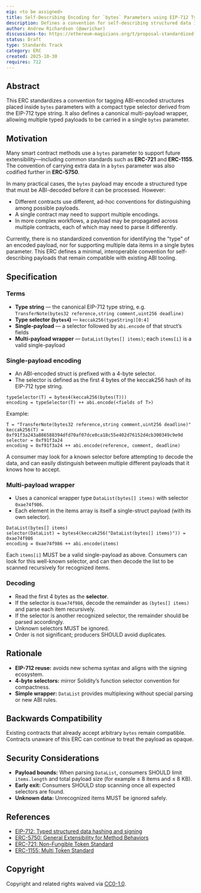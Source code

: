 ```yaml
---
eip: <to be assigned>
title: Self-Describing Encoding for `bytes` Parameters using EIP-712 Type Selectors
description: Defines a convention for self-describing structured data in `bytes` parameters using 4-byte selectors derived from EIP-712 type strings.
author: Andrew Richardson (@awrichar)
discussions-to: https://ethereum-magicians.org/t/proposal-standardized-encoding-for-extensible-bytes-parameters-using-eip-712-type-selectors/25649
status: Draft
type: Standards Track
category: ERC
created: 2025-10-30
requires: 712
---
```


## Abstract

This ERC standardizes a convention for tagging ABI-encoded structures placed inside `bytes` parameters with a compact type selector derived from the EIP-712 type string.
It also defines a canonical multi-payload wrapper, allowing multiple typed payloads to be carried in a single `bytes` parameter.

## Motivation

Many smart contract methods use a `bytes` parameter to support future extensibility—including common standards such as **ERC-721** and **ERC-1155**.
The convention of carrying extra data in a `bytes` parameter was also codified further in **ERC-5750**.

In many practical cases, the `bytes` payload may encode a structured type that must be ABI-decoded before it can be processed. However:

- Different contracts use different, ad-hoc conventions for distinguishing among possible payloads.
- A single contract may need to support multiple encodings.
- In more complex workflows, a payload may be propagated across multiple contracts, each of which may need to parse it differently.

Currently, there is no standardized convention for identifying the "type" of an encoded payload, nor for supporting multiple data items in a single bytes parameter.
This ERC defines a minimal, interoperable convention for self-describing payloads that remain compatible with existing ABI tooling.

## Specification

### Terms

- **Type string** — the canonical EIP-712 type string, e.g.
  `TransferNote(bytes32 reference,string comment,uint256 deadline)`
- **Type selector (`bytes4`)** — `keccak256(typeString)[0:4]`
- **Single-payload** — a selector followed by `abi.encode` of that struct’s fields
- **Multi-payload wrapper** — `DataList(bytes[] items)`; each `items[i]` is a valid single-payload

### Single-payload encoding

- An ABI-encoded struct is prefixed with a 4-byte selector.
- The selector is defined as the first 4 bytes of the keccak256 hash of its EIP-712 type string.

```
typeSelector(T) = bytes4(keccak256(bytes(T)))
encoding = typeSelector(T) ++ abi.encode(<fields of T>)
```

Example:

```
T = "TransferNote(bytes32 reference,string comment,uint256 deadline)"
keccak256(T) = 0xf91f3a243a886588394dfd70af07dce0ca18c55e402d76152d4cb300349c9e9d
selector = 0xf91f3a24
encoding = 0xf91f3a24 ++ abi.encode(reference, comment, deadline)
```

A consumer may look for a known selector before attempting to decode the data, and can easily distinguish between multiple different payloads that it knows how to accept.

### Multi-payload wrapper

- Uses a canonical wrapper type `DataList(bytes[] items)` with selector `0xae74f986`.
- Each element in the items array is itself a single-struct payload (with its own selector).

```
DataList(bytes[] items)
selector(DataList) = bytes4(keccak256("DataList(bytes[] items)")) = 0xae74f986
encoding = 0xae74f986 ++ abi.encode(items)
```

Each `items[i]` MUST be a valid single-payload as above.
Consumers can look for this well-known selector, and can then decode the list to be scanned recursively for recognized items.

### Decoding

- Read the first 4 bytes as the **selector**.
- If the selector is `0xae74f986`, decode the remainder as `(bytes[] items)` and parse each item recursively.
- If the selector is another recognized selector, the remainder should be parsed accordingly.
- Unknown selectors MUST be ignored.
- Order is not significant; producers SHOULD avoid duplicates.

## Rationale

- **EIP-712 reuse:** avoids new schema syntax and aligns with the signing ecosystem.
- **4-byte selectors:** mirror Solidity’s function selector convention for compactness.
- **Simple wrapper:** `DataList` provides multiplexing without special parsing or new ABI rules.

## Backwards Compatibility

Existing contracts that already accept arbitrary `bytes` remain compatible. Contracts unaware of this ERC can continue to treat the payload as opaque.

## Security Considerations

- **Payload bounds:** When parsing `DataList`, consumers SHOULD limit `items.length` and total payload size (for example ≤ 8 items and ≤ 8 KB).
- **Early exit:** Consumers SHOULD stop scanning once all expected selectors are found.
- **Unknown data:** Unrecognized items MUST be ignored safely.

## References

- [EIP-712: Typed structured data hashing and signing](https://eips.ethereum.org/EIPS/eip-712)
- [ERC-5750: General Extensibility for Method Behaviors](https://eips.ethereum.org/EIPS/eip-5750)
- [ERC-721: Non-Fungible Token Standard](https://eips.ethereum.org/EIPS/eip-721)
- [ERC-1155: Multi Token Standard](https://eips.ethereum.org/EIPS/eip-1155)

## Copyright

Copyright and related rights waived via [CC0-1.0](https://creativecommons.org/publicdomain/zero/1.0/).
